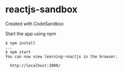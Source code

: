 # reactjs-sandbox
Created with CodeSandbox

Start the app using npm

```
$ npm install
...
$ npm start
You can now view learning-reactjs in the browser.

  http://localhost:3000/

```

